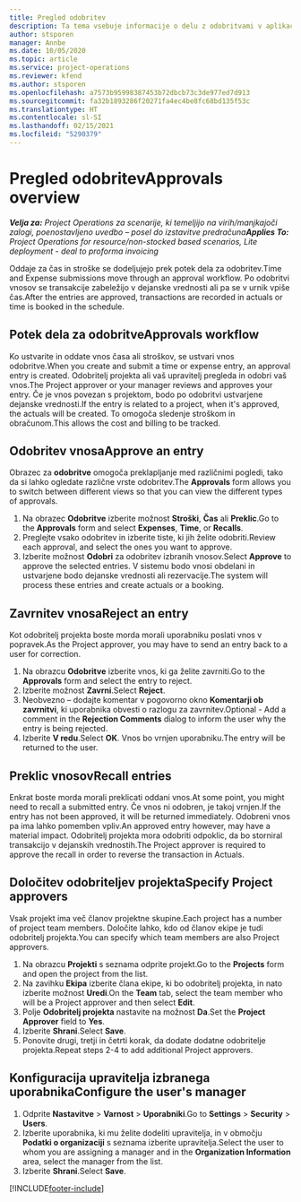 ```yaml
---
title: Pregled odobritev
description: Ta tema vsebuje informacije o delu z odobritvami v aplikaciji Project Operations.
author: stsporen
manager: Annbe
ms.date: 10/05/2020
ms.topic: article
ms.service: project-operations
ms.reviewer: kfend
ms.author: stsporen
ms.openlocfilehash: a7573b95998387453b72dbcb73c3de977ed7d913
ms.sourcegitcommit: fa32b1893286f20271fa4ec4be8fc68bd135f53c
ms.translationtype: HT
ms.contentlocale: sl-SI
ms.lasthandoff: 02/15/2021
ms.locfileid: "5290379"
---
```

# <a name="approvals-overview"></a><span data-ttu-id="bc4c7-103">Pregled odobritev</span><span class="sxs-lookup"><span data-stu-id="bc4c7-103">Approvals overview</span></span>

<span data-ttu-id="bc4c7-104">_**Velja za:** Project Operations za scenarije, ki temeljijo na virih/manjkajoči zalogi, poenostavljeno uvedbo – posel do izstavitve predračuna_</span><span class="sxs-lookup"><span data-stu-id="bc4c7-104">_**Applies To:** Project Operations for resource/non-stocked based scenarios, Lite deployment - deal to proforma invoicing_</span></span>

<span data-ttu-id="bc4c7-105">Oddaje za čas in stroške se dodeljujejo prek potek dela za odobritev.</span><span class="sxs-lookup"><span data-stu-id="bc4c7-105">Time and Expense submissions move through an approval workflow.</span></span> <span data-ttu-id="bc4c7-106">Po odobritvi vnosov se transakcije zabeležijo v dejanske vrednosti ali pa se v urnik vpiše čas.</span><span class="sxs-lookup"><span data-stu-id="bc4c7-106">After the entries are approved, transactions are recorded in actuals or time is booked in the schedule.</span></span>

## <a name="approvals-workflow"></a><span data-ttu-id="bc4c7-107">Potek dela za odobritve</span><span class="sxs-lookup"><span data-stu-id="bc4c7-107">Approvals workflow</span></span>
<span data-ttu-id="bc4c7-108">Ko ustvarite in oddate vnos časa ali stroškov, se ustvari vnos odobritve.</span><span class="sxs-lookup"><span data-stu-id="bc4c7-108">When you create and submit a time or expense entry, an approval entry is created.</span></span> <span data-ttu-id="bc4c7-109">Odobritelj projekta ali vaš upravitelj pregleda in odobri vaš vnos.</span><span class="sxs-lookup"><span data-stu-id="bc4c7-109">The Project approver or your manager reviews and approves your entry.</span></span> <span data-ttu-id="bc4c7-110">Če je vnos povezan s projektom, bodo po odobritvi ustvarjene dejanske vrednosti.</span><span class="sxs-lookup"><span data-stu-id="bc4c7-110">If the entry is related to a project, when it's approved, the actuals will be created.</span></span> <span data-ttu-id="bc4c7-111">To omogoča sledenje stroškom in obračunom.</span><span class="sxs-lookup"><span data-stu-id="bc4c7-111">This allows the cost and billing to be tracked.</span></span> 

## <a name="approve-an-entry"></a><span data-ttu-id="bc4c7-112">Odobritev vnosa</span><span class="sxs-lookup"><span data-stu-id="bc4c7-112">Approve an entry</span></span>
<span data-ttu-id="bc4c7-113">Obrazec za **odobritve** omogoča preklapljanje med različnimi pogledi, tako da si lahko ogledate različne vrste odobritev.</span><span class="sxs-lookup"><span data-stu-id="bc4c7-113">The **Approvals** form allows you to switch between different views so that you can view the different types of approvals.</span></span>
  
1. <span data-ttu-id="bc4c7-114">Na obrazec **Odobritve** izberite možnost **Stroški**, **Čas** ali **Preklic**.</span><span class="sxs-lookup"><span data-stu-id="bc4c7-114">Go to the **Approvals** form and select **Expenses**, **Time**, or **Recalls**.</span></span>
2. <span data-ttu-id="bc4c7-115">Preglejte vsako odobritev in izberite tiste, ki jih želite odobriti.</span><span class="sxs-lookup"><span data-stu-id="bc4c7-115">Review each approval, and select the ones you want to approve.</span></span>
3. <span data-ttu-id="bc4c7-116">Izberite možnost **Odobri** za odobritev izbranih vnosov.</span><span class="sxs-lookup"><span data-stu-id="bc4c7-116">Select **Approve** to approve the selected entries.</span></span>
<span data-ttu-id="bc4c7-117">V sistemu bodo vnosi obdelani in ustvarjene bodo dejanske vrednosti ali rezervacije.</span><span class="sxs-lookup"><span data-stu-id="bc4c7-117">The system will process these entries and create actuals or a booking.</span></span>

## <a name="reject-an-entry"></a><span data-ttu-id="bc4c7-118">Zavrnitev vnosa</span><span class="sxs-lookup"><span data-stu-id="bc4c7-118">Reject an entry</span></span>
<span data-ttu-id="bc4c7-119">Kot odobritelj projekta boste morda morali uporabniku poslati vnos v popravek.</span><span class="sxs-lookup"><span data-stu-id="bc4c7-119">As the Project approver, you may have to send an entry back to a user for correction.</span></span>
  
1. <span data-ttu-id="bc4c7-120">Na obrazcu **Odobritve** izberite vnos, ki ga želite zavrniti.</span><span class="sxs-lookup"><span data-stu-id="bc4c7-120">Go to the **Approvals** form and select the entry to reject.</span></span> 
2. <span data-ttu-id="bc4c7-121">Izberite možnost **Zavrni**.</span><span class="sxs-lookup"><span data-stu-id="bc4c7-121">Select **Reject**.</span></span>
3. <span data-ttu-id="bc4c7-122">Neobvezno – dodajte komentar v pogovorno okno **Komentarji ob zavrnitvi**, ki uporabnika obvesti o razlogu za zavrnitev.</span><span class="sxs-lookup"><span data-stu-id="bc4c7-122">Optional - Add a comment in the **Rejection Comments** dialog to inform the user why the entry is being rejected.</span></span>
4. <span data-ttu-id="bc4c7-123">Izberite **V redu**.</span><span class="sxs-lookup"><span data-stu-id="bc4c7-123">Select **OK**.</span></span> <span data-ttu-id="bc4c7-124">Vnos bo vrnjen uporabniku.</span><span class="sxs-lookup"><span data-stu-id="bc4c7-124">The entry will be returned to the user.</span></span>
  
## <a name="recall-entries"></a><span data-ttu-id="bc4c7-125">Preklic vnosov</span><span class="sxs-lookup"><span data-stu-id="bc4c7-125">Recall entries</span></span>
<span data-ttu-id="bc4c7-126">Enkrat boste morda morali preklicati oddani vnos.</span><span class="sxs-lookup"><span data-stu-id="bc4c7-126">At some point, you might need to recall a submitted entry.</span></span> <span data-ttu-id="bc4c7-127">Če vnos ni odobren, je takoj vrnjen.</span><span class="sxs-lookup"><span data-stu-id="bc4c7-127">If the entry has not been approved, it will be returned immediately.</span></span> <span data-ttu-id="bc4c7-128">Odobreni vnos pa ima lahko pomemben vpliv.</span><span class="sxs-lookup"><span data-stu-id="bc4c7-128">An approved entry however, may have a material impact.</span></span> <span data-ttu-id="bc4c7-129">Odobritelj projekta mora odobriti odpoklic, da bo storniral transakcijo v dejanskih vrednostih.</span><span class="sxs-lookup"><span data-stu-id="bc4c7-129">The Project approver is required to approve the recall in order to reverse the transaction in Actuals.</span></span>

## <a name="specify-project-approvers"></a><span data-ttu-id="bc4c7-130">Določitev odobriteljev projekta</span><span class="sxs-lookup"><span data-stu-id="bc4c7-130">Specify Project approvers</span></span>
<span data-ttu-id="bc4c7-131">Vsak projekt ima več članov projektne skupine.</span><span class="sxs-lookup"><span data-stu-id="bc4c7-131">Each project has a number of project team members.</span></span> <span data-ttu-id="bc4c7-132">Določite lahko, kdo od članov ekipe je tudi odobritelj projekta.</span><span class="sxs-lookup"><span data-stu-id="bc4c7-132">You can specify which team members are also Project approvers.</span></span>

1. <span data-ttu-id="bc4c7-133">Na obrazcu **Projekti** s seznama odprite projekt.</span><span class="sxs-lookup"><span data-stu-id="bc4c7-133">Go to the **Projects** form and open the project from the list.</span></span>
2. <span data-ttu-id="bc4c7-134">Na zavihku **Ekipa** izberite člana ekipe, ki bo odobritelj projekta, in nato izberite možnost **Uredi**.</span><span class="sxs-lookup"><span data-stu-id="bc4c7-134">On the **Team** tab, select the team member who will be a Project approver and then select **Edit**.</span></span>
3. <span data-ttu-id="bc4c7-135">Polje **Odobritelj projekta** nastavite na možnost **Da**.</span><span class="sxs-lookup"><span data-stu-id="bc4c7-135">Set the **Project Approver** field to **Yes**.</span></span>
4. <span data-ttu-id="bc4c7-136">Izberite **Shrani**.</span><span class="sxs-lookup"><span data-stu-id="bc4c7-136">Select **Save**.</span></span>
5. <span data-ttu-id="bc4c7-137">Ponovite drugi, tretji in četrti korak, da dodate dodatne odobritelje projekta.</span><span class="sxs-lookup"><span data-stu-id="bc4c7-137">Repeat steps 2-4 to add additional Project approvers.</span></span>

## <a name="configure-the-users-manager"></a><span data-ttu-id="bc4c7-138">Konfiguracija upravitelja izbranega uporabnika</span><span class="sxs-lookup"><span data-stu-id="bc4c7-138">Configure the user's manager</span></span>

1. <span data-ttu-id="bc4c7-139">Odprite **Nastavitve** > **Varnost** > **Uporabniki**.</span><span class="sxs-lookup"><span data-stu-id="bc4c7-139">Go to **Settings** > **Security** > **Users**.</span></span>
2. <span data-ttu-id="bc4c7-140">Izberite uporabnika, ki mu želite dodeliti upravitelja, in v območju **Podatki o organizaciji** s seznama izberite upravitelja.</span><span class="sxs-lookup"><span data-stu-id="bc4c7-140">Select the user to whom you are assigning a manager and in the **Organization Information** area, select the manager from the list.</span></span> 
3. <span data-ttu-id="bc4c7-141">Izberite **Shrani**.</span><span class="sxs-lookup"><span data-stu-id="bc4c7-141">Select **Save**.</span></span>




[!INCLUDE[footer-include](../includes/footer-banner.md)]